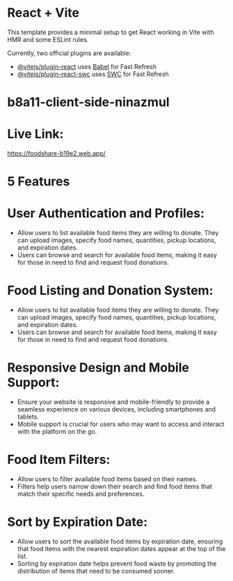 # React + Vite

This template provides a minimal setup to get React working in Vite with HMR and some ESLint rules.

Currently, two official plugins are available:

- [@vitejs/plugin-react](https://github.com/vitejs/vite-plugin-react/blob/main/packages/plugin-react/README.md) uses [Babel](https://babeljs.io/) for Fast Refresh
- [@vitejs/plugin-react-swc](https://github.com/vitejs/vite-plugin-react-swc) uses [SWC](https://swc.rs/) for Fast Refresh
# b8a11-client-side-ninazmul

# Live Link: 
https://foodshare-b19e2.web.app/

# 5 Features

# User Authentication and Profiles:
- Allow users to list available food items they are willing to donate. They can upload images, specify food names, quantities, pickup locations, and expiration dates.
- Users can browse and search for available food items, making it easy for those in need to find and request food donations.

# Food Listing and Donation System:
- Allow users to list available food items they are willing to donate. They can upload images, specify food names, quantities, pickup locations, and expiration dates.
- Users can browse and search for available food items, making it easy for those in need to find and request food donations.

# Responsive Design and Mobile Support:
- Ensure your website is responsive and mobile-friendly to provide a seamless experience on various devices, including smartphones and tablets.
- Mobile support is crucial for users who may want to access and interact with the platform on the go.

# Food Item Filters:
- Allow users to filter available food items based on their names.
- Filters help users narrow down their search and find food items that match their specific needs and preferences.

# Sort by Expiration Date:
- Allow users to sort the available food items by expiration date, ensuring that food items with the nearest expiration dates appear at the top of the list.
- Sorting by expiration date helps prevent food waste by promoting the distribution of items that need to be consumed sooner.